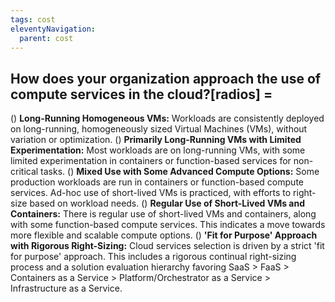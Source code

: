 ```yaml
---
tags: cost
eleventyNavigation:
  parent: cost
---
```


## How does your organization approach the use of compute services in the cloud?[radios] =

() **Long-Running Homogeneous VMs:** Workloads are consistently deployed on long-running, homogeneously sized Virtual Machines (VMs), without variation or optimization.
() **Primarily Long-Running VMs with Limited Experimentation:** Most workloads are on long-running VMs, with some limited experimentation in containers or function-based services for non-critical tasks.
() **Mixed Use with Some Advanced Compute Options:** Some production workloads are run in containers or function-based compute services. Ad-hoc use of short-lived VMs is practiced, with efforts to right-size based on workload needs.
() **Regular Use of Short-Lived VMs and Containers:** There is regular use of short-lived VMs and containers, along with some function-based compute services. This indicates a move towards more flexible and scalable compute options.
() **'Fit for Purpose' Approach with Rigorous Right-Sizing:** Cloud services selection is driven by a strict 'fit for purpose' approach. This includes a rigorous continual right-sizing process and a solution evaluation hierarchy favoring SaaS > FaaS > Containers as a Service > Platform/Orchestrator as a Service > Infrastructure as a Service.

